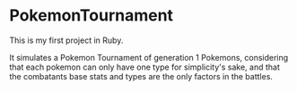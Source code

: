 # PokemonTournament

This is my first project in Ruby.

It simulates a Pokemon Tournament of generation 1 Pokemons, considering that each pokemon can only have one type for simplicity's sake, and that the combatants base stats and types are the only factors in the battles.

